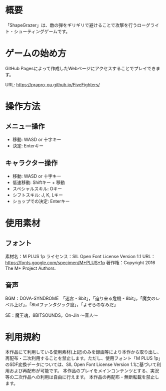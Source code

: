 # 概要
「ShapeGrazer」は、敵の弾をギリギリで避けることで攻撃を行うローグライト・シューティングゲームです。

# ゲームの始め方
GitHub Pagesによって作成したWebページにアクセスすることでプレイできます。

URL: https://prapro-ou.github.io/FiveFighters/

# 操作方法
## メニュー操作
- 移動: WASD or 十字キー
- 決定: Enterキー

## キャラクター操作
- 移動: WASD or 十字キー
- 低速移動: Shiftキー + 移動
- スペシャルスキル: Oキー
- シフトスキル: J, K, Lキー
- ショップでの決定: Enterキー

# 使用素材
## フォント
素材名：M PLUS 1p
ライセンス：SIL Open Font License Version 1.1
URL：https://fonts.google.com/specimen/M+PLUS+1p
著作権：Copyright 2016 The M+ Project Authors. 

## 音声
BGM：DOVA-SYNDROME　「迷宮 - 8bit」，「迫り来る危機 - 8bit」，「魔女のレベル上げ」，「8bitファンタジック窟」，「よぞらのなみだ」

SE：魔王魂，8BITSOUNDS，On-Jin ～音人～

# 利用規約
本作品にて利用している使用素材(上記)のみを録画等により本作から取り出し、再配布・二次利用することを禁止します。ただし、使用フォント「M PLUS 1p」のSDF変換データについては、SIL Open Font License Version 1.1に基づいて利用および再配布が可能です。
本作品のプレイをメインコンテンツとする、実況等の二次作品への利用は自由に行えます。
本作品の再配布・無断転載を禁止します。
